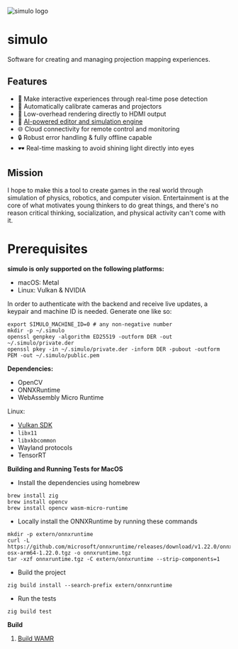 ![simulo logo](.github/simulo-banner.png)

# simulo

Software for creating and managing projection mapping experiences.

## Features

- 🎥 Make interactive experiences through real-time pose detection
- 📡 Automatically calibrate cameras and projectors
- 🎨 Low-overhead rendering directly to HDMI output
- 🤖 [AI-powered editor and simulation engine](https://github.com/richgrov/simulo-editor)
- 🌐 Cloud connectivity for remote control and monitoring
- 🔒 Robust error handling & fully offline capable
- 🕶️ Real-time masking to avoid shining light directly into eyes

## Mission

I hope to make this a tool to create games in the real world through simulation of physics,
robotics, and computer vision. Entertainment is at the core of what motivates young thinkers to do
great things, and there's no reason critical thinking, socialization, and physical activity can't
come with it.

# Prerequisites

**simulo is only supported on the following platforms:**

- macOS: Metal
- Linux: Vulkan & NVIDIA

In order to authenticate with the backend and receive live updates, a keypair and machine ID is
needed. Generate one like so:

```
export SIMULO_MACHINE_ID=0 # any non-negative number
mkdir -p ~/.simulo
openssl genpkey -algorithm ED25519 -outform DER -out ~/.simulo/private.der
openssl pkey -in ~/.simulo/private.der -inform DER -pubout -outform PEM -out ~/.simulo/public.pem
```

**Dependencies:**

- OpenCV
- ONNXRuntime
- WebAssembly Micro Runtime

Linux:

- [Vulkan SDK](https://vulkan.lunarg.com/)
- `libx11`
- `libxkbcommon`
- Wayland protocols
- TensorRT

**Building and Running Tests for MacOS**

- Install the dependencies using homebrew
```
brew install zig
brew install opencv
brew install opencv wasm-micro-runtime
```

- Locally install the ONNXRuntime by running these commands
```
mkdir -p extern/onnxruntime
curl -L https://github.com/microsoft/onnxruntime/releases/download/v1.22.0/onnxruntime-osx-arm64-1.22.0.tgz -o onnxruntime.tgz
tar -xzf onnxruntime.tgz -C extern/onnxruntime --strip-components=1
```

- Build the project
```
zig build install --search-prefix extern/onnxruntime
```

- Run the tests
```
zig build test
```

**Build**

1. [Build WAMR](https://github.com/bytecodealliance/wasm-micro-runtime/blob/main/product-mini/README.md)

